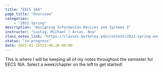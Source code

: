 ```yaml
---
title: "EECS 16A"
page_title: "Overview"
categories:
    - "2022 Spring"
description: "Designing Information Devices and Systems I"
instructor: "Lustig, Michael | Arias, Ana"
class_notes_link: "https://classes.berkeley.edu/content/2022-spring-eecs-16a-001-lec-001"
status: "in-progress"
date: 2022-01-15T22:46:28-08:00
---
```


This is where I will be keeping all of my notes throughout the semester for EECS 16A. Select a week/chapter on the left to get started!
